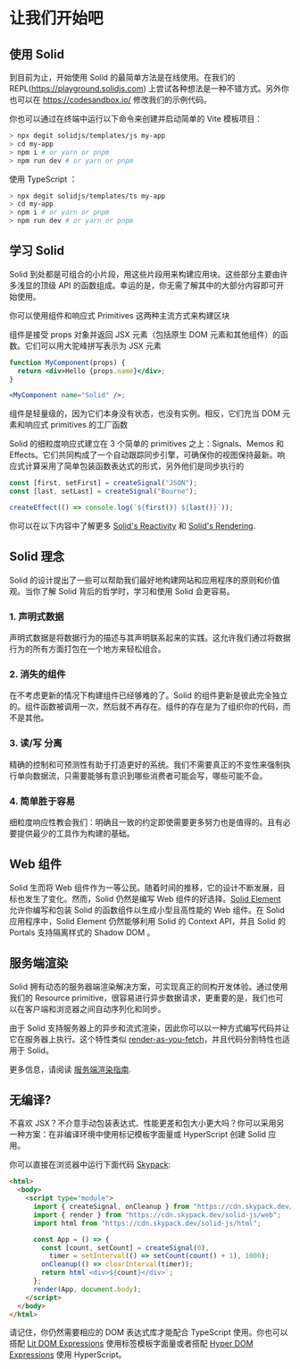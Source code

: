 # 让我们开始吧

## 使用 Solid

到目前为止，开始使用 Solid 的最简单方法是在线使用。在我们的 REPL(https://playground.solidjs.com) 上尝试各种想法是一种不错方式。另外你也可以在 https://codesandbox.io/ 修改我们的示例代码。

你也可以通过在终端中运行以下命令来创建并启动简单的 Vite 模板项目：

```sh
> npx degit solidjs/templates/js my-app
> cd my-app
> npm i # or yarn or pnpm
> npm run dev # or yarn or pnpm
```

使用 TypeScript ：

```sh
> npx degit solidjs/templates/ts my-app
> cd my-app
> npm i # or yarn or pnpm
> npm run dev # or yarn or pnpm
```

## 学习 Solid

Solid 到处都是可组合的小片段，用这些片段用来构建应用块。这些部分主要由许多浅显的顶级 API 的函数组成。幸运的是，你无需了解其中的大部分内容即可开始使用。

你可以使用组件和响应式 Primitives 这两种主流方式来构建区块

组件是接受 props 对象并返回 JSX 元素（包括原生 DOM 元素和其他组件）的函数。它们可以用大驼峰拼写表示为 JSX 元素

```jsx
function MyComponent(props) {
  return <div>Hello {props.name}</div>;
}

<MyComponent name="Solid" />;
```

组件是轻量级的，因为它们本身没有状态，也没有实例。相反，它们充当 DOM 元素和响应式 primitives 的工厂函数

Solid 的细粒度响应式建立在 3 个简单的 primitives 之上：Signals、Memos 和 Effects。它们共同构成了一个自动跟踪同步引擎，可确保你的视图保持最新。响应式计算采用了简单包装函数表达式的形式，另外他们是同步执行的

```js
const [first, setFirst] = createSignal("JSON");
const [last, setLast] = createSignal("Bourne");

createEffect(() => console.log(`${first()} ${last()}`));
```

你可以在以下内容中了解更多 [Solid's Reactivity](https://www.solidjs.com/docs/latest#reactivity) 和 [Solid's Rendering](https://www.solidjs.com/docs/latest#rendering).

## Solid 理念

Solid 的设计提出了一些可以帮助我们最好地构建网站和应用程序的原则和价值观。当你了解 Solid 背后的哲学时，学习和使用 Solid 会更容易。

### 1. 声明式数据

声明式数据是将数据行为的描述与其声明联系起来的实践。这允许我们通过将数据行为的所有方面打包在一个地方来轻松组合。

### 2. 消失的组件

在不考虑更新的情况下构建组件已经够难的了。Solid 的组件更新是彼此完全独立的。组件函数被调用一次，然后就不再存在。组件的存在是为了组织你的代码，而不是其他。

### 3. 读/写 分离

精确的控制和可预测性有助于打造更好的系统。我们不需要真正的不变性来强制执行单向数据流，只需要能够有意识到哪些消费者可能会写，哪些可能不会。

### 4. 简单胜于容易

细粒度响应性教会我们：明确且一致的约定即使需要更多努力也是值得的。且有必要提供最少的工具作为构建的基础。

## Web 组件

Solid 生而将 Web 组件作为一等公民。随着时间的推移，它的设计不断发展，目标也发生了变化。然而，Solid 仍然是编写 Web 组件的好选择。[Solid Element](https://github.com/solidjs/solid/tree/main/packages/solid-element) 允许你编写和包装 Solid 的函数组件以生成小型且高性能的 Web 组件。在 Solid 应用程序中，Solid Element 仍然能够利用 Solid 的 Context API，并且 Solid 的 Portals 支持隔离样式的 Shadow DOM 。

## 服务端渲染

Solid 拥有动态的服务器端渲染解决方案，可实现真正的同构开发体验。通过使用我们的 Resource primitive，很容易进行异步数据请求，更重要的是，我们也可以在客户端和浏览器之间自动序列化和同步。

由于 Solid 支持服务器上的异步和流式渲染，因此你可以以一种方式编写代码并让它在服务器上执行。这个特性类似 [render-as-you-fetch](https://reactjs.org/docs/concurrent-mode-suspense.html#approach-3-render-as-you-fetch-using-suspense)，并且代码分割特性也适用于 Solid。

更多信息，请阅读 [服务端渲染指南](https://www.solidjs.com/docs/latest#server-side-rendering).

## 无编译?

不喜欢 JSX？不介意手动包装表达式、性能更差和包大小更大吗？你可以采用另一种方案：在非编译环境中使用标记模板字面量或 HyperScript 创建 Solid 应用。

你可以直接在浏览器中运行下面代码 [Skypack](https://www.skypack.dev/):

```html
<html>
  <body>
    <script type="module">
      import { createSignal, onCleanup } from "https://cdn.skypack.dev/solid-js";
      import { render } from "https://cdn.skypack.dev/solid-js/web";
      import html from "https://cdn.skypack.dev/solid-js/html";

      const App = () => {
        const [count, setCount] = createSignal(0),
          timer = setInterval(() => setCount(count() + 1), 1000);
        onCleanup(() => clearInterval(timer));
        return html`<div>${count}</div>`;
      };
      render(App, document.body);
    </script>
  </body>
</html>
```

请记住，你仍然需要相应的 DOM 表达式库才能配合 TypeScript 使用。你也可以搭配 [Lit DOM Expressions](https://github.com/ryansolid/dom-expressions/tree/main/packages/lit-dom-expressions) 使用标签模板字面量或者搭配 [Hyper DOM Expressions](https://github.com/ryansolid/dom-expressions/tree/main/packages/hyper-dom-expressions) 使用 HyperScript。
